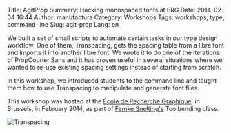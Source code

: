 Title: AgitProp
Summary: Hacking monospaced fonts at ERG
Date: 2014-02-04 16:44
Author: manufactura
Category: Workshops
Tags: workshops, type, command-line
Slug: agit-prop
Lang: en

We built a set of small scripts to automate certain tasks in our type design workflow. One of them, Transpacing, gets the spacing table from a libre font and imports it into another libre font. We wrote it to do one of the iterations of PropCourier Sans and it has proven useful in several situations where we wanted to re-use existing spacing settings instead of starting from scratch.

In this workshop, we introduced students to the command line and taught them how to use Transpacing to manipulate and generate font files.

This workshop was hosted at the [École de Recherche Graphique](http://www.erg.be), in Brussels, in February 2014, as part of [Femke Snelting's](http://snelting.domainepublic.net/) Toolbending class.

![Transpacing]({static}/media/transpacing.png)
